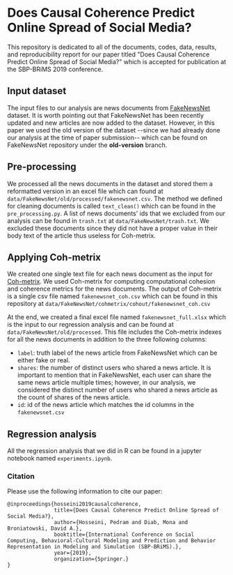 # Does Causal Coherence Predict Online Spread of Social Media?

This repository is dedicated to all of the documents, codes, data, results, and reproducibility report for our paper titled "Does Causal Coherence Predict Online Spread of Social Media?" which is accepted for publication at the SBP-BRiMS 2019 conference.

## Input dataset
The input files to our analysis are news documents from [FakeNewsNet](https://github.com/KaiDMML/FakeNewsNet) dataset. It is worth pointing out that FakeNewsNet has been recently updated and new articles are now added to the dataset. However, in this paper we used the old version of the dataset --since we had already done our analysis at the time of paper submission-- which can be found on FakeNewsNet repository under the **old-version** branch.

## Pre-processing

We processed all the news documents in the dataset and stored them a reformatted version in an excel file which can found at ```data/FakeNewsNet/old/processed/fakenewsnet.csv```. The method we defined for cleaning documents is called ```text_clean()``` which can be found in the ```pre_processing.py```. A list of news documents' ids that we excluded from our analysis can be found in ```trash.txt``` at ```data/FakeNewsNet/trash.txt```. We excluded these documents since they did not have a proper value in their body text of the article thus useless for Coh-metrix. 


## Applying Coh-metrix
We created one single text file for each news document as the input for [Coh-metrix](http://cohmetrix.com/). We used Coh-metrix for computing computational cohesion and coherence metrics for the news documents. The output of Coh-metrix is a single csv file named ```fakenewsnet_coh.csv``` which can be found in this repository at ```data/FakeNewsNet/cohmetrix/cohout/fakenewsnet_coh.csv```

At the end, we created a final excel file named ```fakenewsnet_full.xlsx``` which is the input to our regression analysis and can be found at ```data/FakeNewsNet/old/processed```. This file includes the Coh-metrix indexes for all the news documents in addition to the three following columns:

* ```label```: truth label of the news article from FakeNewsNet which can be either fake or real.
* ```shares```: the number of distinct users who shared a news article. It is important to mention that in FakeNewsNet, each user can share the same news article multiple times; however, in our analysis, we considered the distinct number of users who shared a news article as the count of shares of the news article. 
* ```id```: id of the news article which matches the id columns in the ```fakenewsnet.csv```

## Regression analysis
All the regression analysis that we did in R can be found in a jupyter notebook named ```experiments.ipynb```.

### Citation
Please use the following information to cite our paper:

```
@inproceedings{hosseini2019causalcoherence,
               title={Does Causal Coherence Predict Online Spread of Social Media?},
               author={Hosseini, Pedram and Diab, Mona and Broniatowski, David A.},
               booktitle={International Conference on Social Computing, Behavioral-Cultural Modeling and Prediction and Behavior Representation in Modeling and Simulation (SBP-BRiMS).},
               year={2019},
               organization={Springer.}
}
